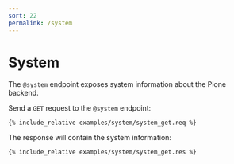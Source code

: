 ```yaml
---
sort: 22
permalink: /system
---
```


# System

The `@system` endpoint exposes system information about the Plone backend.

Send a `GET` request to the `@system` endpoint:

```
{% include_relative examples/system/system_get.req %}
```

The response will contain the system information:

```
{% include_relative examples/system/system_get.res %}
```
